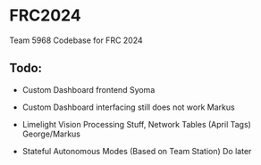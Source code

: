 # FRC2024

Team 5968 Codebase for FRC 2024 

## Todo:

- Custom Dashboard frontend Syoma

- Custom Dashboard interfacing still does not work Markus

- Limelight Vision Processing Stuff, Network Tables (April Tags) George/Markus

- Stateful Autonomous Modes (Based on Team Station) Do later
